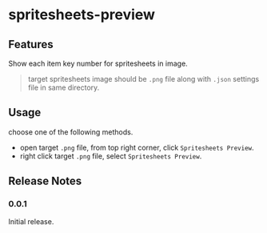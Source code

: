 # spritesheets-preview

## Features

Show each item key number for spritesheets in image.

> target spritesheets image should be `.png` file along with `.json` settings file in same directory.

## Usage

choose one of the following methods.

- open target `.png` file, from top right corner, click `Spritesheets Preview`.
- right click target `.png` file, select `Spritesheets Preview`.

## Release Notes

### 0.0.1

Initial release.
